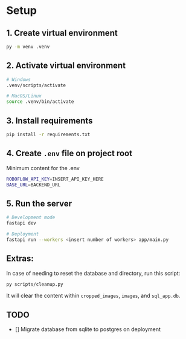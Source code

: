 # Setup
## 1. Create virtual environment
```bash
py -m venv .venv
```

## 2. Activate virtual environment
```bash
# Windows
.venv/scripts/activate

# MacOS/Linux
source .venv/bin/activate
```

## 3. Install requirements
```bash
pip install -r requirements.txt
```

## 4. Create `.env` file on project root
Minimum content for the .env
```bash
ROBOFLOW_API_KEY=INSERT_API_KEY_HERE
BASE_URL=BACKEND_URL
```

## 5. Run the server
```bash
# Development mode
fastapi dev

# Deployment
fastapi run --workers <insert number of workers> app/main.py
```

## Extras:
In case of needing to reset the database and directory, run this script:
```bash
py scripts/cleanup.py
```
It will clear the content within `cropped_images`, `images`, and `sql_app.db`.

## TODO
- [] Migrate database from sqlite to postgres on deployment